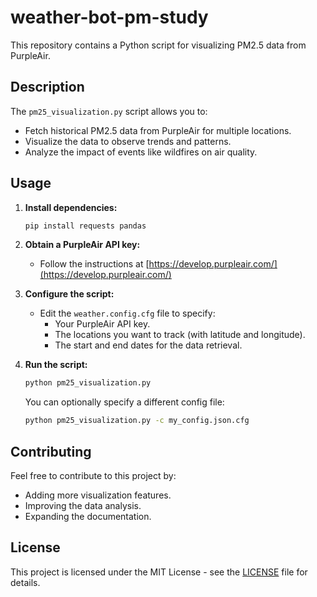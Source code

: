 # weather-bot-pm-study

This repository contains a Python script for visualizing PM2.5 data from PurpleAir.

## Description

The `pm25_visualization.py` script allows you to:

* Fetch historical PM2.5 data from PurpleAir for multiple locations.
* Visualize the data to observe trends and patterns.
* Analyze the impact of events like wildfires on air quality.

## Usage

1.  **Install dependencies:**

    ```bash
    pip install requests pandas
    ```

2.  **Obtain a PurpleAir API key:**

    *   Follow the instructions at [https://develop.purpleair.com/](https://develop.purpleair.com/)

3.  **Configure the script:**

    *   Edit the `weather.config.cfg` file to specify:
        *   Your PurpleAir API key.
        *   The locations you want to track (with latitude and longitude).
        *   The start and end dates for the data retrieval.

4.  **Run the script:**

    ```bash
    python pm25_visualization.py
    ```

    You can optionally specify a different config file:

    ```bash
    python pm25_visualization.py -c my_config.json.cfg
    ```

## Contributing

Feel free to contribute to this project by:

*   Adding more visualization features.
*   Improving the data analysis.
*   Expanding the documentation.

## License

This project is licensed under the MIT License - see the [LICENSE](LICENSE) file for details.
